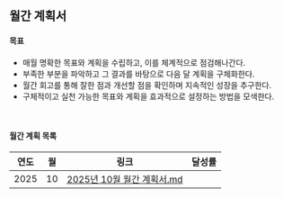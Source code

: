 ## 월간 계획서

#### 목표

- 매월 명확한 목표와 계획을 수립하고, 이를 체계적으로 점검해나간다.
- 부족한 부분을 파악하고 그 결과를 바탕으로 다음 달 계획을 구체화한다.
- 월간 회고를 통해 잘한 점과 개선할 점을 확인하며 지속적인 성장을 추구한다.
- 구체적이고 실천 가능한 목표와 계획을 효과적으로 설정하는 방법을 모색한다.

<br />

#### 월간 계획 목록

| 연도 | 월  | 링크                                      | 달성률 |
| ---- | --- | ----------------------------------------- | ------ |
| 2025 | 10  | [2025년 10월 월간 계획서.md](/2025/10.md) |        |
